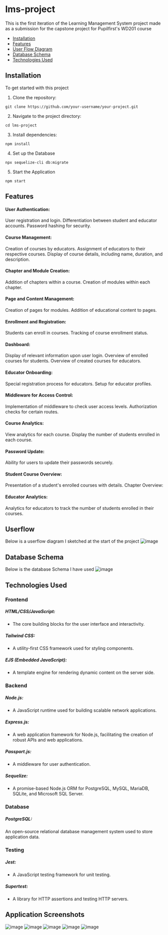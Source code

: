 # lms-project

This is the first iteration of the Learning Management System project made as a submission for the capstone project for Pupilfirst's WD201 course

- [Installation](#installation)
- [Features](#features)
- [User Flow Diagram](#userflow)
- [Database Schema](#database-schema)
- [Technologies Used](#technologies-used)


## Installation

To get started with this project
1. Clone the repository:

```
git clone https://github.com/your-username/your-project.git
```

2. Navigate to the project directory:

```
cd lms-project
```

3. Install dependencies:

```
npm install
```

4. Set up the Database

```
npx sequelize-cli db:migrate

```

5. Start the Application
```
npm start
```

## Features

#### User Authentication:
User registration and login.
Differentiation between student and educator accounts.
Password hashing for security.

#### Course Management:
Creation of courses by educators.
Assignment of educators to their respective courses.
Display of course details, including name, duration, and description.

#### Chapter and Module Creation:
Addition of chapters within a course.
Creation of modules within each chapter.

#### Page and Content Management:
Creation of pages for modules.
Addition of educational content to pages.

#### Enrollment and Registration:
Students can enroll in courses.
Tracking of course enrollment status.

#### Dashboard:
Display of relevant information upon user login.
Overview of enrolled courses for students.
Overview of created courses for educators.

#### Educator Onboarding:
Special registration process for educators.
Setup for educator profiles.

#### Middleware for Access Control:
Implementation of middleware to check user access levels.
Authorization checks for certain routes.

#### Course Analytics:
View analytics for each course.
Display the number of students enrolled in each course.

#### Password Update:
Ability for users to update their passwords securely.

#### Student Course Overview:
Presentation of a student's enrolled courses with details.
Chapter Overview:

#### Educator Analytics:
Analytics for educators to track the number of students enrolled in their courses.

## Userflow

Below is a userflow diagram I sketched at the start of the project
![image](https://github.com/gnaaruag/lms-project/assets/68043860/233075ae-6ca8-4cf2-a415-6e13d0cacdb1)

## Database Schema

Below is the database Schema I have used
![image](https://github.com/gnaaruag/lms-project/assets/68043860/02d5ac93-cad0-4a31-b250-2f5d63131015)

## Technologies Used

### Frontend

##### HTML/CSS/JavaScript:
- The core building blocks for the user interface and interactivity.

##### Tailwind CSS:
- A utility-first CSS framework used for styling components.

##### EJS (Embedded JavaScript):
- A template engine for rendering dynamic content on the server side.

### Backend

##### Node.js:
- A JavaScript runtime used for building scalable network applications.

##### Express.js:
- A web application framework for Node.js, facilitating the creation of robust APIs and web applications.

##### Passport.js:
- A middleware for user authentication.

##### Sequelize:
- A promise-based Node.js ORM for PostgreSQL, MySQL, MariaDB, SQLite, and Microsoft SQL Server.

### Database

##### PostgreSQL:
An open-source relational database management system used to store application data.

### Testing

##### Jest:
- A JavaScript testing framework for unit testing.

#####  Supertest:
- A library for HTTP assertions and testing HTTP servers.

## Application Screenshots
![image](https://github.com/gnaaruag/lms-project/assets/68043860/05febeab-8719-4ba4-83fe-0301f2934884)
![image](https://github.com/gnaaruag/lms-project/assets/68043860/06e79432-4ce5-48f1-9895-f7997076cfc2)
![image](https://github.com/gnaaruag/lms-project/assets/68043860/7d0b953c-0cf9-4ed0-b6d7-f06f84c5e803)
![image](https://github.com/gnaaruag/lms-project/assets/68043860/ff284de8-55db-4003-ada6-780d34e03386)
![image](https://github.com/gnaaruag/lms-project/assets/68043860/d448ac1c-d446-4962-a617-8fa78a2e62d5)


